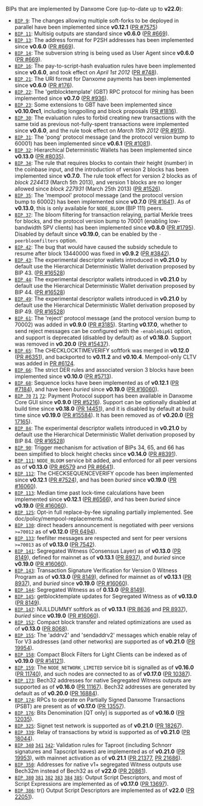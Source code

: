 BIPs that are implemented by Danxome Core (up-to-date up to **v22.0**):

* [`BIP 9`](https://github.com/danxome/bips/blob/master/bip-0009.mediawiki): The changes allowing multiple soft-forks to be deployed in parallel have been implemented since **v0.12.1**  ([PR #7575](https://github.com/danxome/danxome/pull/7575))
* [`BIP 11`](https://github.com/danxome/bips/blob/master/bip-0011.mediawiki): Multisig outputs are standard since **v0.6.0** ([PR #669](https://github.com/danxome/danxome/pull/669)).
* [`BIP 13`](https://github.com/danxome/bips/blob/master/bip-0013.mediawiki): The address format for P2SH addresses has been implemented since **v0.6.0** ([PR #669](https://github.com/danxome/danxome/pull/669)).
* [`BIP 14`](https://github.com/danxome/bips/blob/master/bip-0014.mediawiki): The subversion string is being used as User Agent since **v0.6.0** ([PR #669](https://github.com/danxome/danxome/pull/669)).
* [`BIP 16`](https://github.com/danxome/bips/blob/master/bip-0016.mediawiki): The pay-to-script-hash evaluation rules have been implemented since **v0.6.0**, and took effect on *April 1st 2012* ([PR #748](https://github.com/danxome/danxome/pull/748)).
* [`BIP 21`](https://github.com/danxome/bips/blob/master/bip-0021.mediawiki): The URI format for Danxome payments has been implemented since **v0.6.0** ([PR #176](https://github.com/danxome/danxome/pull/176)).
* [`BIP 22`](https://github.com/danxome/bips/blob/master/bip-0022.mediawiki): The 'getblocktemplate' (GBT) RPC protocol for mining has been implemented since **v0.7.0** ([PR #936](https://github.com/danxome/danxome/pull/936)).
* [`BIP 23`](https://github.com/danxome/bips/blob/master/bip-0023.mediawiki): Some extensions to GBT have been implemented since **v0.10.0rc1**, including longpolling and block proposals ([PR #1816](https://github.com/danxome/danxome/pull/1816)).
* [`BIP 30`](https://github.com/danxome/bips/blob/master/bip-0030.mediawiki): The evaluation rules to forbid creating new transactions with the same txid as previous not-fully-spent transactions were implemented since **v0.6.0**, and the rule took effect on *March 15th 2012* ([PR #915](https://github.com/danxome/danxome/pull/915)).
* [`BIP 31`](https://github.com/danxome/bips/blob/master/bip-0031.mediawiki): The 'pong' protocol message (and the protocol version bump to 60001) has been implemented since **v0.6.1** ([PR #1081](https://github.com/danxome/danxome/pull/1081)).
* [`BIP 32`](https://github.com/danxome/bips/blob/master/bip-0032.mediawiki): Hierarchical Deterministic Wallets has been implemented since **v0.13.0** ([PR #8035](https://github.com/danxome/danxome/pull/8035)).
* [`BIP 34`](https://github.com/danxome/bips/blob/master/bip-0034.mediawiki): The rule that requires blocks to contain their height (number) in the coinbase input, and the introduction of version 2 blocks has been implemented since **v0.7.0**. The rule took effect for version 2 blocks as of *block 224413* (March 5th 2013), and version 1 blocks are no longer allowed since *block 227931* (March 25th 2013) ([PR #1526](https://github.com/danxome/danxome/pull/1526)).
* [`BIP 35`](https://github.com/danxome/bips/blob/master/bip-0035.mediawiki): The 'mempool' protocol message (and the protocol version bump to 60002) has been implemented since **v0.7.0** ([PR #1641](https://github.com/danxome/danxome/pull/1641)). As of **v0.13.0**, this is only available for `NODE_BLOOM` (BIP 111) peers.
* [`BIP 37`](https://github.com/danxome/bips/blob/master/bip-0037.mediawiki): The bloom filtering for transaction relaying, partial Merkle trees for blocks, and the protocol version bump to 70001 (enabling low-bandwidth SPV clients) has been implemented since **v0.8.0** ([PR #1795](https://github.com/danxome/danxome/pull/1795)). Disabled by default since **v0.19.0**, can be enabled by the `-peerbloomfilters` option.
* [`BIP 42`](https://github.com/danxome/bips/blob/master/bip-0042.mediawiki): The bug that would have caused the subsidy schedule to resume after block 13440000 was fixed in **v0.9.2** ([PR #3842](https://github.com/danxome/danxome/pull/3842)).
* [`BIP 43`](https://github.com/danxome/bips/blob/master/bip-0043.mediawiki): The experimental descriptor wallets introduced in **v0.21.0** by default use the Hierarchical Deterministic Wallet derivation proposed by BIP 43. ([PR #16528](https://github.com/danxome/danxome/pull/16528))
* [`BIP 44`](https://github.com/danxome/bips/blob/master/bip-0044.mediawiki): The experimental descriptor wallets introduced in **v0.21.0** by default use the Hierarchical Deterministic Wallet derivation proposed by BIP 44. ([PR #16528](https://github.com/danxome/danxome/pull/16528))
* [`BIP 49`](https://github.com/danxome/bips/blob/master/bip-0049.mediawiki): The experimental descriptor wallets introduced in **v0.21.0** by default use the Hierarchical Deterministic Wallet derivation proposed by BIP 49. ([PR #16528](https://github.com/danxome/danxome/pull/16528))
* [`BIP 61`](https://github.com/danxome/bips/blob/master/bip-0061.mediawiki): The 'reject' protocol message (and the protocol version bump to 70002) was added in **v0.9.0** ([PR #3185](https://github.com/danxome/danxome/pull/3185)). Starting **v0.17.0**, whether to send reject messages can be configured with the `-enablebip61` option, and support is deprecated (disabled by default) as of **v0.18.0**. Support was removed in **v0.20.0** ([PR #15437](https://github.com/danxome/danxome/pull/15437)).
* [`BIP 65`](https://github.com/danxome/bips/blob/master/bip-0065.mediawiki): The CHECKLOCKTIMEVERIFY softfork was merged in **v0.12.0** ([PR #6351](https://github.com/danxome/danxome/pull/6351)), and backported to **v0.11.2** and **v0.10.4**. Mempool-only CLTV was added in [PR #6124](https://github.com/danxome/danxome/pull/6124).
* [`BIP 66`](https://github.com/danxome/bips/blob/master/bip-0066.mediawiki): The strict DER rules and associated version 3 blocks have been implemented since **v0.10.0** ([PR #5713](https://github.com/danxome/danxome/pull/5713)).
* [`BIP 68`](https://github.com/danxome/bips/blob/master/bip-0068.mediawiki): Sequence locks have been implemented as of **v0.12.1**  ([PR #7184](https://github.com/danxome/danxome/pull/7184)), and have been *buried* since **v0.19.0** ([PR #16060](https://github.com/danxome/danxome/pull/16060)).
* [`BIP 70`](https://github.com/danxome/bips/blob/master/bip-0070.mediawiki) [`71`](https://github.com/danxome/bips/blob/master/bip-0071.mediawiki) [`72`](https://github.com/danxome/bips/blob/master/bip-0072.mediawiki):
  Payment Protocol support has been available in Danxome Core GUI since **v0.9.0** ([PR #5216](https://github.com/danxome/danxome/pull/5216)).
  Support can be optionally disabled at build time since **v0.18.0** ([PR 14451](https://github.com/danxome/danxome/pull/14451)),
  and it is disabled by default at build time since **v0.19.0** ([PR #15584](https://github.com/danxome/danxome/pull/15584)).
  It has been removed as of **v0.20.0** ([PR 17165](https://github.com/danxome/danxome/pull/17165)).
* [`BIP 84`](https://github.com/danxome/bips/blob/master/bip-0084.mediawiki): The experimental descriptor wallets introduced in **v0.21.0** by default use the Hierarchical Deterministic Wallet derivation proposed by BIP 84. ([PR #16528](https://github.com/danxome/danxome/pull/16528))
* [`BIP 90`](https://github.com/danxome/bips/blob/master/bip-0090.mediawiki): Trigger mechanism for activation of BIPs 34, 65, and 66 has been simplified to block height checks since **v0.14.0** ([PR #8391](https://github.com/danxome/danxome/pull/8391)).
* [`BIP 111`](https://github.com/danxome/bips/blob/master/bip-0111.mediawiki): `NODE_BLOOM` service bit added, and enforced for all peer versions as of **v0.13.0** ([PR #6579](https://github.com/danxome/danxome/pull/6579) and [PR #6641](https://github.com/danxome/danxome/pull/6641)).
* [`BIP 112`](https://github.com/danxome/bips/blob/master/bip-0112.mediawiki): The CHECKSEQUENCEVERIFY opcode has been implemented since **v0.12.1** ([PR #7524](https://github.com/danxome/danxome/pull/7524)), and has been *buried* since **v0.19.0** ([PR #16060](https://github.com/danxome/danxome/pull/16060)).
* [`BIP 113`](https://github.com/danxome/bips/blob/master/bip-0113.mediawiki): Median time past lock-time calculations have been implemented since **v0.12.1** ([PR #6566](https://github.com/danxome/danxome/pull/6566)), and has been *buried* since **v0.19.0** ([PR #16060](https://github.com/danxome/danxome/pull/16060)).
* [`BIP 125`](https://github.com/danxome/bips/blob/master/bip-0125.mediawiki): Opt-in full replace-by-fee signaling partially implemented. See doc/policy/mempool-replacements.md.
* [`BIP 130`](https://github.com/danxome/bips/blob/master/bip-0130.mediawiki): direct headers announcement is negotiated with peer versions `>=70012` as of **v0.12.0** ([PR 6494](https://github.com/danxome/danxome/pull/6494)).
* [`BIP 133`](https://github.com/danxome/bips/blob/master/bip-0133.mediawiki): feefilter messages are respected and sent for peer versions `>=70013` as of **v0.13.0** ([PR 7542](https://github.com/danxome/danxome/pull/7542)).
* [`BIP 141`](https://github.com/danxome/bips/blob/master/bip-0141.mediawiki): Segregated Witness (Consensus Layer) as of **v0.13.0** ([PR 8149](https://github.com/danxome/danxome/pull/8149)), defined for mainnet as of **v0.13.1** ([PR 8937](https://github.com/danxome/danxome/pull/8937)), and *buried* since **v0.19.0** ([PR #16060](https://github.com/danxome/danxome/pull/16060)).
* [`BIP 143`](https://github.com/danxome/bips/blob/master/bip-0143.mediawiki): Transaction Signature Verification for Version 0 Witness Program as of **v0.13.0** ([PR 8149](https://github.com/danxome/danxome/pull/8149)), defined for mainnet as of **v0.13.1** ([PR 8937](https://github.com/danxome/danxome/pull/8937)), and *buried* since **v0.19.0** ([PR #16060](https://github.com/danxome/danxome/pull/16060)).
* [`BIP 144`](https://github.com/danxome/bips/blob/master/bip-0144.mediawiki): Segregated Witness as of **0.13.0** ([PR 8149](https://github.com/danxome/danxome/pull/8149)).
* [`BIP 145`](https://github.com/danxome/bips/blob/master/bip-0145.mediawiki): getblocktemplate updates for Segregated Witness as of **v0.13.0** ([PR 8149](https://github.com/danxome/danxome/pull/8149)).
* [`BIP 147`](https://github.com/danxome/bips/blob/master/bip-0147.mediawiki): NULLDUMMY softfork as of **v0.13.1** ([PR 8636](https://github.com/danxome/danxome/pull/8636) and [PR 8937](https://github.com/danxome/danxome/pull/8937)), *buried* since **v0.19.0** ([PR #16060](https://github.com/danxome/danxome/pull/16060)).
* [`BIP 152`](https://github.com/danxome/bips/blob/master/bip-0152.mediawiki): Compact block transfer and related optimizations are used as of **v0.13.0** ([PR 8068](https://github.com/danxome/danxome/pull/8068)).
* [`BIP 155`](https://github.com/danxome/bips/blob/master/bip-0155.mediawiki): The 'addrv2' and 'sendaddrv2' messages which enable relay of Tor V3 addresses (and other networks) are supported as of **v0.21.0** ([PR 19954](https://github.com/danxome/danxome/pull/19954)).
* [`BIP 158`](https://github.com/danxome/bips/blob/master/bip-0158.mediawiki): Compact Block Filters for Light Clients can be indexed as of **v0.19.0** ([PR #14121](https://github.com/danxome/danxome/pull/14121)).
* [`BIP 159`](https://github.com/danxome/bips/blob/master/bip-0159.mediawiki): The `NODE_NETWORK_LIMITED` service bit is signalled as of **v0.16.0** ([PR 11740](https://github.com/danxome/danxome/pull/11740)), and such nodes are connected to as of **v0.17.0** ([PR 10387](https://github.com/danxome/danxome/pull/10387)).
* [`BIP 173`](https://github.com/danxome/bips/blob/master/bip-0173.mediawiki): Bech32 addresses for native Segregated Witness outputs are supported as of **v0.16.0** ([PR 11167](https://github.com/danxome/danxome/pull/11167)). Bech32 addresses are generated by default as of **v0.20.0** ([PR 16884](https://github.com/danxome/danxome/pull/16884)).
* [`BIP 174`](https://github.com/danxome/bips/blob/master/bip-0174.mediawiki): RPCs to operate on Partially Signed Danxome Transactions (PSBT) are present as of **v0.17.0** ([PR 13557](https://github.com/danxome/danxome/pull/13557)).
* [`BIP 176`](https://github.com/danxome/bips/blob/master/bip-0176.mediawiki): Bits Denomination [QT only] is supported as of **v0.16.0** ([PR 12035](https://github.com/danxome/danxome/pull/12035)).
* [`BIP 325`](https://github.com/danxome/bips/blob/master/bip-0325.mediawiki): Signet test network is supported as of **v0.21.0** ([PR 18267](https://github.com/danxome/danxome/pull/18267)).
* [`BIP 339`](https://github.com/danxome/bips/blob/master/bip-0339.mediawiki): Relay of transactions by wtxid is supported as of **v0.21.0** ([PR 18044](https://github.com/danxome/danxome/pull/18044)).
* [`BIP 340`](https://github.com/danxome/bips/blob/master/bip-0340.mediawiki)
  [`341`](https://github.com/danxome/bips/blob/master/bip-0341.mediawiki)
  [`342`](https://github.com/danxome/bips/blob/master/bip-0342.mediawiki):
  Validation rules for Taproot (including Schnorr signatures and Tapscript
  leaves) are implemented as of **v0.21.0** ([PR 19953](https://github.com/danxome/danxome/pull/19953)),
  with mainnet activation as of **v0.21.1** ([PR 21377](https://github.com/danxome/danxome/pull/21377),
  [PR 21686](https://github.com/danxome/danxome/pull/21686)).
* [`BIP 350`](https://github.com/danxome/bips/blob/master/bip-0350.mediawiki): Addresses for native v1+ segregated Witness outputs use Bech32m instead of Bech32 as of **v22.0** ([PR 20861](https://github.com/danxome/danxome/pull/20861)).
* [`BIP 380`](https://github.com/danxome/bips/blob/master/bip-0380.mediawiki)
  [`381`](https://github.com/danxome/bips/blob/master/bip-0381.mediawiki)
  [`382`](https://github.com/danxome/bips/blob/master/bip-0382.mediawiki)
  [`383`](https://github.com/danxome/bips/blob/master/bip-0383.mediawiki)
  [`384`](https://github.com/danxome/bips/blob/master/bip-0384.mediawiki)
  [`385`](https://github.com/danxome/bips/blob/master/bip-0385.mediawiki):
  Output Script Descriptors, and most of Script Expressions are implemented as of **v0.17.0** ([PR 13697](https://github.com/danxome/danxome/pull/13697)).
* [`BIP 386`](https://github.com/danxome/bips/blob/master/bip-0386.mediawiki): tr() Output Script Descriptors are implemented as of **v22.0** ([PR 22051](https://github.com/danxome/danxome/pull/22051)).
